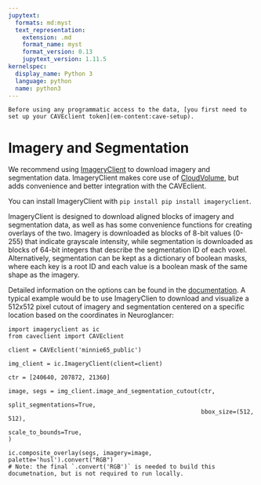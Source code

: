 ```yaml
---
jupytext:
  formats: md:myst
  text_representation:
    extension: .md
    format_name: myst
    format_version: 0.13
    jupytext_version: 1.11.5
kernelspec:
  display_name: Python 3
  language: python
  name: python3
---
```


```{important}
Before using any programmatic access to the data, [you first need to set up your CAVEclient token](em-content:cave-setup).
```

# Imagery and Segmentation

We recommend using [ImageryClient](https://github.com/AllenInstitute/ImageryClient) to download imagery and segmentation data.
ImageryClient makes core use of [CloudVolume](https://github.com/seung-lab/cloud-volume/), but adds convenience and better integration with the CAVEclient.

You can install ImageryClient with `pip install pip install imageryclient`.

ImageryClient is designed to download aligned blocks of imagery and segmentation data, as well as has some convenience functions for creating overlays of the two.
Imagery is downloaded as blocks of 8-bit values (0-255) that indicate grayscale intensity, while segmentation is downloaded as blocks of 64-bit integers that describe the segmentation ID of each voxel.
Alternatively, segmentation can be kept as a dictionary of boolean masks, where each key is a root ID and each value is a boolean mask of the same shape as the imagery.

Detailed information on the options can be found in the [documentation](https://github.com/AllenInstitute/ImageryClient).
A typical example would be to use ImageryClien to download and visualize a 512x512 pixel cutout of imagery and segmentation centered on a specific location based on the coordinates in Neuroglancer:


```{code-cell}
import imageryclient as ic
from caveclient import CAVEclient

client = CAVEclient('minnie65_public')

img_client = ic.ImageryClient(client=client)

ctr = [240640, 207872, 21360]

image, segs = img_client.image_and_segmentation_cutout(ctr,
                                                       split_segmentations=True,
                                                       bbox_size=(512, 512),
                                                       scale_to_bounds=True,
)

ic.composite_overlay(segs, imagery=image, palette='husl').convert("RGB")
# Note: the final `.convert('RGB')` is needed to build this documetnation, but is not required to run locally.
```
